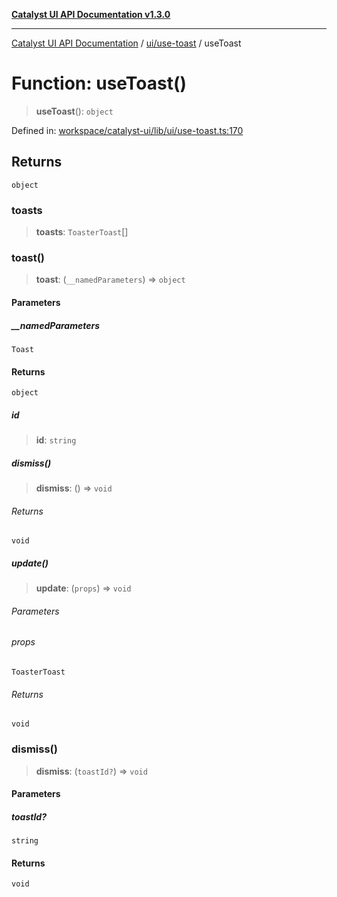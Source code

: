 [**Catalyst UI API Documentation v1.3.0**](../../../README.md)

---

[Catalyst UI API Documentation](../../../README.md) / [ui/use-toast](../README.md) / useToast

# Function: useToast()

> **useToast**(): `object`

Defined in: [workspace/catalyst-ui/lib/ui/use-toast.ts:170](https://github.com/TheBranchDriftCatalyst/catalyst-ui/blob/main/lib/ui/use-toast.ts#L170)

## Returns

`object`

### toasts

> **toasts**: `ToasterToast`[]

### toast()

> **toast**: (`__namedParameters`) => `object`

#### Parameters

##### \_\_namedParameters

`Toast`

#### Returns

`object`

##### id

> **id**: `string`

##### dismiss()

> **dismiss**: () => `void`

###### Returns

`void`

##### update()

> **update**: (`props`) => `void`

###### Parameters

###### props

`ToasterToast`

###### Returns

`void`

### dismiss()

> **dismiss**: (`toastId?`) => `void`

#### Parameters

##### toastId?

`string`

#### Returns

`void`
